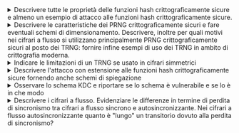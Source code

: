 <details>
  <summary>Descrivere tutte le proprietà delle funzioni hash crittograficamente sicure e almeno un esempio di attacco alle funzioni hash crittograficamente sicure.
</summary>

  **Una funzione hash crittograficamente sicura deve soddisfare le seguenti proprietà:**  

1. **Efficienza**  
   Deve essere computazionalmente facile calcolare l’hash \( H(x) \) per ogni input \( x \) indipendentemente dalla sua lunghezza.

2. **Unidirezionalità**  
   Deve essere computazionalmente difficile risalire all’input \( x \) data solo l'impronta\( H(x) \).

3. **Resistenza debole alle collisioni**  
   Dato un input \( x \), deve essere difficile trovare un altro input \( y \ne x \) tale che \( H(y) = H(x) \).

4. **Resistenza forte alle collisioni**  
   Deve essere difficile trovare qualsiasi coppia di input distinti \( (x, y) \) tale che \( H(x) = H(y) \).

## Esempio di attacco: Birthday Attack

Il **Birthday Attack** è un attacco crittografico che sfrutta il paradosso del compleanno per trovare collisioni in una funzione hash.

- **Obiettivo**: trovare due input differenti \( x \) e \( y \) tali che \( H(x) = H(y) \).
- **Utilizzo**: può essere usato, ad esempio, per ottenere la firma digitale su un documento apparentemente innocuo e riutilizzarla su un altro documento malevolo con lo stesso hash.
- **Motivazione**: la probabilità di collisione aumenta con il numero di tentativi effettuati, rendendo questo attacco efficace per funzioni hash con output troppo corto.

</details>

<details>
  <summary>Descrivere le caratteristiche dei PRNG crittograficamente sicuri e fare eventuali schemi di dimensionamento. Descrivere, inoltre per quali motivi nei cifrari a flusso si utilizzano principalmente PRNG crittograficamente sicuri al posto dei TRNG: fornire infine esempi di uso dei TRNG in ambito di crittografia moderna.
</summary>

**I PRNG** crittograficamente sicuri devono avere le seguenti caratteristiche:

  **Casualità dei bit di uscita:** che si verifica sottoponendo l’uscita ad una serie di test statistici previsti dallo standard FIPS 140-2
**Imprevedibilità dei bit di uscita:** che si verifica sottoponendo l’uscita del componente al test next-bit che considera L bit e a partire da essi verifica se esiste un protocollo polinomiale in grado di predire con una probabilità maggiore di 0.5 il bit (L+1)-esimo.
**Indeducibilità del seme:** Deve essere computazionalmente infattibile per un intrusore riuscire a risalire ai bit precedenti fino al seme iniziale. Questa caratteristica è garantita dall’utilizzo di una funzione unidirezionale al posto o della funzione G di calcolo dello stato futuro, o della funzione F di uscita, dell’automa a stati finiti con cui è implementato il PRNG crittografico.
4
Per garantire sicurezza, la lunghezza del seed deve essere almeno pari al livello di sicurezza desiderato. Esempio:

Sicurezza a 128 bit ⇒ seed di almeno 128 bit.

Sicurezza a 256 bit ⇒ seed di almeno 256 bit.

Nei **cifrari a flusso** si utilizzano principalmente PRNG crittograficamente sicuri al posto dei TRNG perché questi ultimi hanno un grosso limite legato alla frequenza di generazione. La maggior parte degli scenari applicativi richiede una frequenza molto alta di generazione di chiave che il TRNG non può garantire, perché quest’ultimo estrae bit casuali da fenomeni fisici che non si verificano in base alle nostre esigenze. Un secondo motivo è legato alla non riproducibilità del flusso di uscita che caratterizza i TRNG e che è fondamentale ai fini dell’implementazione di un cifrario a flusso.
**Esempi di utilizzo** di TRNG in ambito della crittografia moderna sono tutti i componenti crittografici che richiedono un seed iniziale casuale, imprevedibile e indeducibile come appunto i PRNG crittograficamente sicuri, oppure una chiave segreta che necessariamente deve essere generata in modo da essere casuale, imprevedibile e indeducibile, come le funzioni di Encryption.

</details>
<details>
<summary>Indicare le limitazioni di un TRNG se usato in cifrari simmetrici</summary>

  **Le limitazioni nell’uso di un TRNG** per implementare un cifrario simmetrico si evidenziano nel caso di cifrari a flusso.
Nei cifrari a flusso non è possibile utilizzare TRNG per la generazione del flusso di chiave perché c’è un limite intrinseco legato alla frequenza di generazione. La maggior parte degli scenari applicativi richiede una frequenza molto alta di generazione di chiave che il TRNG non può garantire, perché quest’ultimo estrae bit casuali da fenomeni fisici che non si verificano in base alle nostre esigenze. Un secondo motivo è legato alla non riproducibilità del flusso di uscita che caratterizza i TRNG e che è fondamentale ai fini dell’implementazione di un cifrario a flusso.

</details>

<details>
<summary>Descrivere l'attacco con estensione alle funzioni hash crittograficamente sicure fornendo anche schemi di spiegazione</summary>

  **L’attacco con estensione della lunghezza del messaggio (length extension attack)** colpisce tutte quelle situazioni in cui una funzione hash crittograficamente sicura viene implementata secondo lo schema di compressione iterata, caratteristico di algoritmi come MD5, SHA-1 e SHA-2. Questo schema, pur garantendo efficienza e modularità, introduce una vulnerabilità strutturale sfruttabile in particolari condizioni d’uso, in particolare quando la funzione hash viene impiegata per generare un codice di autenticazione (MAC) del tipo H(s || m), dove s è un segreto condiviso tra il mittente e il destinatario, e m è il messaggio da autenticare.

In questo contesto, un attaccante che riesca a ottenere l’impronta H(s || m) pur senza conoscere il valore del segreto s, può sfruttare le caratteristiche iterative della funzione hash per costruire un nuovo messaggio m* = m || padding || m′ e calcolarne un hash valido H(s || m || padding || m′), dove m′ è un’estensione arbitraria scelta dall’attaccante. Il principio chiave dell’attacco è che l’hash H(s || m) rappresenta lo stato intermedio della funzione di compressione subito dopo l’elaborazione di s || m. Utilizzando questo stato come punto di partenza, l’attaccante può continuare la computazione dell’hash in modo coerente, come se fosse stato il mittente legittimo.

L’unica difficoltà per l’attaccante sta nell’indovinare la lunghezza di s, necessaria per calcolare correttamente il padding. Tuttavia, se s è di lunghezza nota o prevedibile (ad esempio una chiave fissa di 16 o 32 byte), questa operazione è del tutto fattibile. Una volta stimata correttamente la lunghezza, l’attaccante è in grado di riprodurre il padding che la funzione hash avrebbe aggiunto automaticamente a s || m, e proseguire con i blocchi di m′ utilizzando lo stesso schema iterativo.

Anche nei casi in cui lo schema di compressione iterata includa padding alla fine del messaggio, l’attacco resta pericoloso. Questo è particolarmente vero quando il messaggio m ha forma numerica o binaria e il sistema ricevente non è in grado di distinguere tra messaggi originari e quelli estesi artificialmente, in quanto la struttura risultante m || padding || m′ può apparire semanticamente valida o indistinguibile dall’originale. In questi scenari, non è solo la funzione hash a essere vulnerabile, ma l’intero protocollo di autenticazione.

Per proteggersi da questo tipo di attacco, la contromisura più semplice ed efficace è evitare la costruzione H(s || m) e preferire invece H(m || s), invertendo l’ordine tra il messaggio e il segreto. Così facendo, l’attaccante non può più simulare la continuazione del processo hash, poiché non conosce s, che in questo caso si troverebbe alla fine e quindi sarebbe incluso in blocchi che non può costruire o modificare.

<pre>
**schema normale**
Mittente: Alice

Segreto: s
Messaggio: m

Calcolo:
  H(s || m) = HASH OUTPUT

Schema interno:

  [ IV ] ──▶ f ──▶ f ──▶ ... ──▶ f ──▶ Final ──▶ H(s || m)
              ▲       ▲              ▲
             s_1     m_1          padding

             
**lenght extension attack**
Attaccante:

Conosce: m, H(s || m)
Non conosce: s

Obiettivo: costruire m* = m || padding || m′ e ottenere H(s || m || padding || m′)

Strategia:
  1. Usa H(s || m) come stato iniziale fittizio.
  2. Aggiunge blocchi m′ personalizzati.
  3. Continua il calcolo come se fosse legittimo.

Schema:

  [ H(s || m) ] ──▶ f ──▶ f ──▶ Final ──▶ H(s || m || padding || m′)
                      ▲       ▲
                   m′_1     m′_2 (scelti dall’attaccante)

Messaggio forgiato inviato:
  m* = m || padding || m′
  hash_falsificato = H(s || m || padding || m′)
</pre>
</details>

<details>
<summary>Osservare lo schema KDC e riportare se lo schema è vulnerabile e se lo è in che modo</summary>
 
  **Lo schema di implementazione di questo centro di distribuzione delle chiavi**, così com’è, non è vulnerabile nel senso della **riservatezza** a patto che:
Il database in cui T custodisce le master key **Ka** e **Kb** sia assolutamente protetto, e inoltre **Ka** e **Kb** devono essere impossibili da dedurre, intercettare o indovinare.
I numeri random **Ra** ed **Rb** devono essere assolutamente causali, imprevedibili e indeducibili (altrimenti il protocollo sarebbe vulnerabile nella fase in cui le parti si identificano tra di loro)
La chiave di sessione k deve essere casuale, imprevedibile e indeducibile.
Fatte queste ipotesi il protocollo è robusto dal punto di vista della riservatezza ma non dell’integrità. Un intrusore è sempre in grado di modificare i messaggi a caso e questo può causare un Denial of Service (DoS) perché le parti non riusciranno a cifrare e decifrare correttamente, dunque la sessione sarà invalidata.

Con la presenza dei passaggi 4 e 5 un attacco con replica al passaggio 3 sarebbe evitato solo nel modello di minaccia in cui l’intrusore fosse in grado di avviare un attacco attivo sul canale che interconnette A e B, ma non conosca completamente la chiave di sessione k o ne abbia una conoscenza solo parziale.

Se consideriamo il modello di minaccia più sfortunato in cui l’attaccante sia riuscito a decifrare la chiave di sessione K, l’attacco con replica al passaggio 3 avrebbe successo. L’intrusore potrebbe avviare una comunicazione con B facendo partire il protocollo direttamente al passaggio 3 grazie al messaggio precedentemente intercettato. Grazie alla conoscenza di K potrebbe quindi impersonificare A rispondendo correttamente alla sfida al passaggio 5 e da quel momento catturare ogni informazione inviata successivamente.
Sarebbe stato possibile evitare questo attacco solo con una precauzione molto costosa, ovvero quella di far tenere traccia a B di tutte le chiavi di sessione precedentemente utilizzate, in modo da rivelare l’attacco, ma nello schema proposto non è previsto.
È prevista tuttavia una soluzione parziale a questa vulnerabilità visto che KDC attribuisce un tempo di vita limitato alle chiavi di sessione.

</details>
<details>
  <summary>Descrivere i cifrari a flusso. Evidenziare le differenze in termine di perdita di sincronismo tra cifrari a flusso sincrono e autosincronizzante. Nei cifrari a flusso autosincronizzante quanto è "lungo" un transitorio dovuto alla perdita di sincronismo?</summary>
  
 **sono algoritmi crittografici simmetrici** che operano trasformando il testo in chiaro un bit o un byte alla volta, invece che in blocchi fissi come nei cifrari a blocchi. Funzionano generando un flusso di bit pseudocasuali, detto keystream, a partire da una chiave segreta e da un eventuale vettore di inizializzazione. Questo flusso viene poi combinato con il testo in chiaro mediante un'operazione XOR, ottenendo così il testo cifrato. La stessa operazione, applicata al testo cifrato e al medesimo keystream, consente di recuperare il testo originale. Il punto di forza dei cifrari a flusso è l’efficienza: sono estremamente veloci e leggeri, rendendoli particolarmente adatti alla cifratura in tempo reale di flussi di dati continui come audio o video. Tuttavia, la loro sicurezza dipende in modo critico dal fatto che il keystream non venga mai riutilizzato con la stessa chiave, altrimenti diventano vulnerabili ad attacchi crittanalitici.

Un’interferenza attiva sul canale, come la modifica, la cancellazione o l’inserimento di bit, può provocare perdita di sincronismo. Nei cifrari a flusso sincroni, in cui il keystream dipende unicamente dalla chiave segreta e non dai dati trasmessi, la perdita o l’inserimento di un singolo bit compromette definitivamente la sincronizzazione tra le parti. Da quel momento in poi, la decifrazione produrrà risultati errati per tutto il messaggio successivo. Tuttavia, un errore isolato, come la modifica di un singolo bit durante la trasmissione, non compromette il sincronismo: l’errore resta confinato a quel bit e non si propaga oltre.

Nei cifrari a flusso autosincronizzanti, invece, il keystream è calcolato in funzione di una finestra dei bit precedenti del testo cifrato, solitamente gestita tramite uno shift register. In questo caso, ogni bit del keystream dipende da un numero fisso di bit cifrati precedenti (es. gli ultimi n bit). Di conseguenza, qualunque tipo di attacco attivo sul canale — che sia modifica, cancellazione o inserimento di bit — provoca una perdita temporanea di sincronismo, ma questa si auto-corregge dopo l’elaborazione di n bit corretti. Il periodo in cui il ricevente produce output errato a causa della perdita di sincronizzazione è detto transitorio, e ha una durata esattamente pari alla lunghezza dello shift register usato, cioè n bit. Superato questo intervallo, la corretta sincronizzazione viene ripristinata automaticamente, rendendo i cifrari autosincronizzanti più resilienti alla corruzione del canale rispetto ai cifrari sincroni.








</details>
